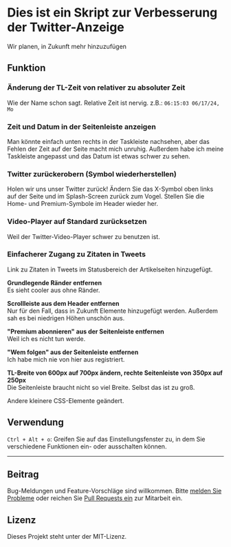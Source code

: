 # Dies ist ein Skript zur Verbesserung der Twitter-Anzeige

Wir planen, in Zukunft mehr hinzuzufügen

## Funktion

### Änderung der TL-Zeit von relativer zu absoluter Zeit

Wie der Name schon sagt. Relative Zeit ist nervig.
z.B.: `06:15:03 06/17/24, Mo`

### Zeit und Datum in der Seitenleiste anzeigen

Man könnte einfach unten rechts in der Taskleiste nachsehen, aber das Fehlen der Zeit auf der Seite macht mich unruhig.
Außerdem habe ich meine Taskleiste angepasst und das Datum ist etwas schwer zu sehen.

### Twitter zurückerobern (Symbol wiederherstellen)

Holen wir uns unser Twitter zurück! Ändern Sie das X-Symbol oben links auf der Seite und im Splash-Screen zurück zum Vogel.
Stellen Sie die Home- und Premium-Symbole im Header wieder her.

### Video-Player auf Standard zurücksetzen

Weil der Twitter-Video-Player schwer zu benutzen ist.

### Einfacherer Zugang zu Zitaten in Tweets

Link zu Zitaten in Tweets im Statusbereich der Artikelseiten hinzugefügt.

**Grundlegende Ränder entfernen**  
Es sieht cooler aus ohne Ränder.

**Scrollleiste aus dem Header entfernen**  
Nur für den Fall, dass in Zukunft Elemente hinzugefügt werden.
Außerdem sah es bei niedrigen Höhen unschön aus.

**"Premium abonnieren" aus der Seitenleiste entfernen**  
Weil ich es nicht tun werde.

**"Wem folgen" aus der Seitenleiste entfernen**  
Ich habe mich nie von hier aus registriert.

**TL-Breite von 600px auf 700px ändern, rechte Seitenleiste von 350px auf 250px**  
Die Seitenleiste braucht nicht so viel Breite. Selbst das ist zu groß.

Andere kleinere CSS-Elemente geändert.

## Verwendung

`Ctrl + Alt + o`: Greifen Sie auf das Einstellungsfenster zu, in dem Sie verschiedene Funktionen ein- oder ausschalten können.

---

## Beitrag

Bug-Meldungen und Feature-Vorschläge sind willkommen. Bitte [melden Sie Probleme](https://github.com/yossy17/twitter-kaizen/issues) oder reichen Sie [Pull Requests ein](https://github.com/yossy17/twitter-kaizen/pulls) zur Mitarbeit ein.

## Lizenz

Dieses Projekt steht unter der MIT-Lizenz.
